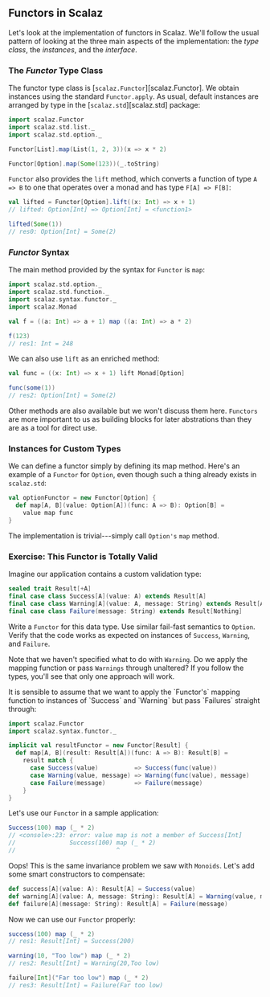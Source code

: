 ## Functors in Scalaz

Let's look at the implementation of functors in Scalaz. We'll follow the usual pattern of looking at the three main aspects of the implementation: the *type class*, the *instances*, and the *interface*.

### The *Functor* Type Class

The functor type class is [`scalaz.Functor`][scalaz.Functor]. We obtain instances using the standard `Functor.apply`. As usual, default instances are arranged by type in the [`scalaz.std`][scalaz.std] package:

~~~ scala
import scalaz.Functor
import scalaz.std.list._
import scalaz.std.option._

Functor[List].map(List(1, 2, 3))(x => x * 2)

Functor[Option].map(Some(123))(_.toString)
~~~

`Functor` also provides the `lift` method, which converts a function of type `A => B` to one that operates over a monad and has type `F[A] => F[B]`:

~~~ scala
val lifted = Functor[Option].lift((x: Int) => x + 1)
// lifted: Option[Int] => Option[Int] = <function1>

lifted(Some(1))
// res0: Option[Int] = Some(2)
~~~

### *Functor* Syntax

The main method provided by the syntax for `Functor` is `map`:

~~~ scala
import scalaz.std.option._
import scalaz.std.function._
import scalaz.syntax.functor._
import scalaz.Monad

val f = ((a: Int) => a + 1) map ((a: Int) => a * 2)

f(123)
// res1: Int = 248
~~~

We can also use `lift` as an enriched method:

~~~ scala
val func = ((x: Int) => x + 1) lift Monad[Option]

func(some(1))
// res2: Option[Int] = Some(2)
~~~

Other methods are also available but we won't discuss them here. `Functors` are more important to us as building blocks for later abstrations than they are as a tool for direct use.

### Instances for Custom Types

We can define a functor simply by defining its map method. Here's an example of a `Functor` for `Option`, even though such a thing already exists in `scalaz.std`:

~~~ scala
val optionFunctor = new Functor[Option] {
  def map[A, B](value: Option[A])(func: A => B): Option[B] =
    value map func
}
~~~

The implementation is trivial---simply call `Option's` `map` method.

### Exercise: This Functor is Totally Valid

Imagine our application contains a custom validation type:

~~~ scala
sealed trait Result[+A]
final case class Success[A](value: A) extends Result[A]
final case class Warning[A](value: A, message: String) extends Result[A]
final case class Failure(message: String) extends Result[Nothing]
~~~

Write a `Functor` for this data type. Use similar fail-fast semantics to `Option`. Verify that the code works as expected on instances of `Success`, `Warning`, and `Failure`.

Note that we haven't specified what to do with `Warning`. Do we apply the mapping function or pass `Warnings` through unaltered? If you follow the types, you'll see that only one approach will work.

<div class="solution">
It is sensible to assume that we want to apply the `Functor's` mapping function to instances of `Success` and `Warning` but pass `Failures` straight through:

~~~ scala
import scalaz.Functor
import scalaz.syntax.functor._

implicit val resultFunctor = new Functor[Result] {
  def map[A, B](result: Result[A])(func: A => B): Result[B] =
    result match {
      case Success(value)          => Success(func(value))
      case Warning(value, message) => Warning(func(value), message)
      case Failure(message)        => Failure(message)
    }
}
~~~

Let's use our `Functor` in a sample application:

~~~ scala
Success(100) map (_ * 2)
// <console>:23: error: value map is not a member of Success[Int]
//               Success(100) map (_ * 2)
//                            ^
~~~

Oops! This is the same invariance problem we saw with `Monoids`. Let's add some smart constructors to compensate:

~~~ scala
def success[A](value: A): Result[A] = Success(value)
def warning[A](value: A, message: String): Result[A] = Warning(value, message)
def failure[A](message: String): Result[A] = Failure(message)
~~~

Now we can use our `Functor` properly:

~~~ scala
success(100) map (_ * 2)
// res1: Result[Int] = Success(200)

warning(10, "Too low") map (_ * 2)
// res2: Result[Int] = Warning(20,Too low)

failure[Int]("Far too low") map (_ * 2)
// res3: Result[Int] = Failure(Far too low)
~~~
</div>
